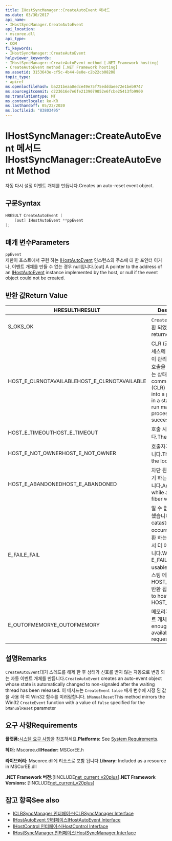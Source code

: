 ```yaml
---
title: IHostSyncManager::CreateAutoEvent 메서드
ms.date: 03/30/2017
api_name:
- IHostSyncManager.CreateAutoEvent
api_location:
- mscoree.dll
api_type:
- COM
f1_keywords:
- IHostSyncManager::CreateAutoEvent
helpviewer_keywords:
- IHostSyncManager::CreateAutoEvent method [.NET Framework hosting]
- CreateAutoEvent method [.NET Framework hosting]
ms.assetid: 3153643e-cf5c-4b44-8e0e-c2b22cb08208
topic_type:
- apiref
ms.openlocfilehash: ba221beaa0edce49e75f75edddaee72e1beb9747
ms.sourcegitcommit: d223616e7e6fe2139079052e6fcbe25413fb9900
ms.translationtype: MT
ms.contentlocale: ko-KR
ms.lasthandoff: 05/22/2020
ms.locfileid: "83803495"
---
```

# <a name="ihostsyncmanagercreateautoevent-method"></a><span data-ttu-id="b21a8-102">IHostSyncManager::CreateAutoEvent 메서드</span><span class="sxs-lookup"><span data-stu-id="b21a8-102">IHostSyncManager::CreateAutoEvent Method</span></span>
<span data-ttu-id="b21a8-103">자동 다시 설정 이벤트 개체를 만듭니다.</span><span class="sxs-lookup"><span data-stu-id="b21a8-103">Creates an auto-reset event object.</span></span>  
  
## <a name="syntax"></a><span data-ttu-id="b21a8-104">구문</span><span class="sxs-lookup"><span data-stu-id="b21a8-104">Syntax</span></span>  
  
```cpp  
HRESULT CreateAutoEvent (  
    [out] IHostAutoEvent **ppEvent  
);  
```  
  
## <a name="parameters"></a><span data-ttu-id="b21a8-105">매개 변수</span><span class="sxs-lookup"><span data-stu-id="b21a8-105">Parameters</span></span>  
 `ppEvent`  
 <span data-ttu-id="b21a8-106">제한이 호스트에서 구현 하는 [IHostAutoEvent](ihostautoevent-interface.md) 인스턴스의 주소에 대 한 포인터 이거나, 이벤트 개체를 만들 수 없는 경우 null입니다.</span><span class="sxs-lookup"><span data-stu-id="b21a8-106">[out] A pointer to the address of an [IHostAutoEvent](ihostautoevent-interface.md) instance implemented by the host, or null if the event object could not be created.</span></span>  
  
## <a name="return-value"></a><span data-ttu-id="b21a8-107">반환 값</span><span class="sxs-lookup"><span data-stu-id="b21a8-107">Return Value</span></span>  
  
|<span data-ttu-id="b21a8-108">HRESULT</span><span class="sxs-lookup"><span data-stu-id="b21a8-108">HRESULT</span></span>|<span data-ttu-id="b21a8-109">Description</span><span class="sxs-lookup"><span data-stu-id="b21a8-109">Description</span></span>|  
|-------------|-----------------|  
|<span data-ttu-id="b21a8-110">S_OK</span><span class="sxs-lookup"><span data-stu-id="b21a8-110">S_OK</span></span>|<span data-ttu-id="b21a8-111">`CreateAutoEvent`성공적으로 반환 되었습니다.</span><span class="sxs-lookup"><span data-stu-id="b21a8-111">`CreateAutoEvent` returned successfully.</span></span>|  
|<span data-ttu-id="b21a8-112">HOST_E_CLRNOTAVAILABLE</span><span class="sxs-lookup"><span data-stu-id="b21a8-112">HOST_E_CLRNOTAVAILABLE</span></span>|<span data-ttu-id="b21a8-113">CLR (공용 언어 런타임)이 프로세스에 로드 되지 않았거나 CLR이 관리 코드를 실행할 수 없거나 호출을 성공적으로 처리할 수 없는 상태에 있습니다.</span><span class="sxs-lookup"><span data-stu-id="b21a8-113">The common language runtime (CLR) has not been loaded into a process, or the CLR is in a state in which it cannot run managed code or process the call successfully.</span></span>|  
|<span data-ttu-id="b21a8-114">HOST_E_TIMEOUT</span><span class="sxs-lookup"><span data-stu-id="b21a8-114">HOST_E_TIMEOUT</span></span>|<span data-ttu-id="b21a8-115">호출 시간이 초과 되었습니다.</span><span class="sxs-lookup"><span data-stu-id="b21a8-115">The call timed out.</span></span>|  
|<span data-ttu-id="b21a8-116">HOST_E_NOT_OWNER</span><span class="sxs-lookup"><span data-stu-id="b21a8-116">HOST_E_NOT_OWNER</span></span>|<span data-ttu-id="b21a8-117">호출자가 잠금을 소유 하지 않습니다.</span><span class="sxs-lookup"><span data-stu-id="b21a8-117">The caller does not own the lock.</span></span>|  
|<span data-ttu-id="b21a8-118">HOST_E_ABANDONED</span><span class="sxs-lookup"><span data-stu-id="b21a8-118">HOST_E_ABANDONED</span></span>|<span data-ttu-id="b21a8-119">차단 된 스레드나 파이버에서 대기 하는 동안 이벤트를 취소 했습니다.</span><span class="sxs-lookup"><span data-stu-id="b21a8-119">An event was canceled while a blocked thread or fiber was waiting on it.</span></span>|  
|<span data-ttu-id="b21a8-120">E_FAIL</span><span class="sxs-lookup"><span data-stu-id="b21a8-120">E_FAIL</span></span>|<span data-ttu-id="b21a8-121">알 수 없는 치명적인 오류가 발생 했습니다.</span><span class="sxs-lookup"><span data-stu-id="b21a8-121">An unknown catastrophic failure occurred.</span></span> <span data-ttu-id="b21a8-122">메서드가 E_FAIL 반환 하는 경우 해당 프로세스 내에서 더 이상 CLR을 사용할 수 없습니다.</span><span class="sxs-lookup"><span data-stu-id="b21a8-122">When a method returns E_FAIL, the CLR is no longer usable within the process.</span></span> <span data-ttu-id="b21a8-123">호스팅 메서드를 이후에 호출 하면 HOST_E_CLRNOTAVAILABLE 반환 됩니다.</span><span class="sxs-lookup"><span data-stu-id="b21a8-123">Subsequent calls to hosting methods return HOST_E_CLRNOTAVAILABLE.</span></span>|  
|<span data-ttu-id="b21a8-124">E_OUTOFMEMORY</span><span class="sxs-lookup"><span data-stu-id="b21a8-124">E_OUTOFMEMORY</span></span>|<span data-ttu-id="b21a8-125">메모리가 부족 하 여 요청한 이벤트 개체를 만들 수 없습니다.</span><span class="sxs-lookup"><span data-stu-id="b21a8-125">Not enough memory was available to create the requested event object.</span></span>|  
  
## <a name="remarks"></a><span data-ttu-id="b21a8-126">설명</span><span class="sxs-lookup"><span data-stu-id="b21a8-126">Remarks</span></span>  
 <span data-ttu-id="b21a8-127">`CreateAutoEvent`대기 스레드를 해제 한 후 상태가 신호를 받지 않는 자동으로 변경 되는 자동 이벤트 개체를 만듭니다.</span><span class="sxs-lookup"><span data-stu-id="b21a8-127">`CreateAutoEvent` creates an auto-event object whose state is automatically changed to non-signaled after the waiting thread has been released.</span></span> <span data-ttu-id="b21a8-128">이 메서드는 `CreateEvent` `false` 매개 변수에 지정 된 값을 사용 하 여 Win32 함수를 미러링합니다. `bManualReset`</span><span class="sxs-lookup"><span data-stu-id="b21a8-128">This method mirrors the Win32 `CreateEvent` function with a value of `false` specified for the `bManualReset` parameter</span></span>  
  
## <a name="requirements"></a><span data-ttu-id="b21a8-129">요구 사항</span><span class="sxs-lookup"><span data-stu-id="b21a8-129">Requirements</span></span>  
 <span data-ttu-id="b21a8-130">**플랫폼:**[시스템 요구 사항](../../get-started/system-requirements.md)을 참조하세요.</span><span class="sxs-lookup"><span data-stu-id="b21a8-130">**Platforms:** See [System Requirements](../../get-started/system-requirements.md).</span></span>  
  
 <span data-ttu-id="b21a8-131">**헤더:** Mscoree.dll</span><span class="sxs-lookup"><span data-stu-id="b21a8-131">**Header:** MSCorEE.h</span></span>  
  
 <span data-ttu-id="b21a8-132">**라이브러리:** Mscoree.dll에 리소스로 포함 됩니다.</span><span class="sxs-lookup"><span data-stu-id="b21a8-132">**Library:** Included as a resource in MSCorEE.dll</span></span>  
  
 <span data-ttu-id="b21a8-133">**.NET Framework 버전:**[!INCLUDE[net_current_v20plus](../../../../includes/net-current-v20plus-md.md)]</span><span class="sxs-lookup"><span data-stu-id="b21a8-133">**.NET Framework Versions:** [!INCLUDE[net_current_v20plus](../../../../includes/net-current-v20plus-md.md)]</span></span>  
  
## <a name="see-also"></a><span data-ttu-id="b21a8-134">참고 항목</span><span class="sxs-lookup"><span data-stu-id="b21a8-134">See also</span></span>

- [<span data-ttu-id="b21a8-135">ICLRSyncManager 인터페이스</span><span class="sxs-lookup"><span data-stu-id="b21a8-135">ICLRSyncManager Interface</span></span>](iclrsyncmanager-interface.md)
- [<span data-ttu-id="b21a8-136">IHostAutoEvent 인터페이스</span><span class="sxs-lookup"><span data-stu-id="b21a8-136">IHostAutoEvent Interface</span></span>](ihostautoevent-interface.md)
- [<span data-ttu-id="b21a8-137">IHostControl 인터페이스</span><span class="sxs-lookup"><span data-stu-id="b21a8-137">IHostControl Interface</span></span>](ihostcontrol-interface.md)
- [<span data-ttu-id="b21a8-138">IHostSyncManager 인터페이스</span><span class="sxs-lookup"><span data-stu-id="b21a8-138">IHostSyncManager Interface</span></span>](ihostsyncmanager-interface.md)
